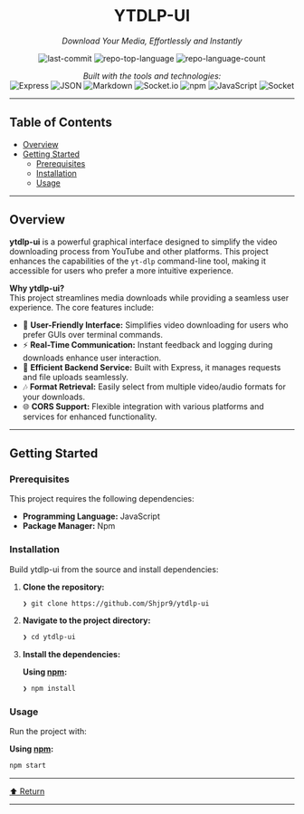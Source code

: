 <div align="center">

# YTDLP-UI  
*Download Your Media, Effortlessly and Instantly*

![last-commit](https://img.shields.io/github/last-commit/Shjpr9/ytdlp-ui?style=flat&logo=git&logoColor=white&color=0080ff)
![repo-top-language](https://img.shields.io/github/languages/top/Shjpr9/ytdlp-ui?style=flat&color=0080ff)
![repo-language-count](https://img.shields.io/github/languages/count/Shjpr9/ytdlp-ui?style=flat&color=0080ff)

*Built with the tools and technologies:*  
![Express](https://img.shields.io/badge/Express-000000.svg?style=flat&logo=Express&logoColor=white)
![JSON](https://img.shields.io/badge/JSON-000000.svg?style=flat&logo=JSON&logoColor=white)
![Markdown](https://img.shields.io/badge/Markdown-000000.svg?style=flat&logo=Markdown&logoColor=white)
![Socket.io](https://img.shields.io/badge/Socket.io-010101.svg?style=flat&logo=socketdotio&logoColor=white)
![npm](https://img.shields.io/badge/npm-CB3837.svg?style=flat&logo=npm&logoColor=white)
![JavaScript](https://img.shields.io/badge/JavaScript-F7DF1E.svg?style=flat&logo=JavaScript&logoColor=black)
![Socket](https://img.shields.io/badge/Socket-C93CD7.svg?style=flat&logo=Socket&logoColor=white)

</div>

---

## Table of Contents

- [Overview](#overview)
- [Getting Started](#getting-started)
  - [Prerequisites](#prerequisites)
  - [Installation](#installation)
  - [Usage](#usage)

---

## Overview

**ytdlp-ui** is a powerful graphical interface designed to simplify the video downloading process from YouTube and other platforms. This project enhances the capabilities of the `yt-dlp` command-line tool, making it accessible for users who prefer a more intuitive experience.

**Why ytdlp-ui?**  
This project streamlines media downloads while providing a seamless user experience. The core features include:

- 🎥 **User-Friendly Interface:** Simplifies video downloading for users who prefer GUIs over terminal commands.
- ⚡ **Real-Time Communication:** Instant feedback and logging during downloads enhance user interaction.
- 🚀 **Efficient Backend Service:** Built with Express, it manages requests and file uploads seamlessly.
- 🎶 **Format Retrieval:** Easily select from multiple video/audio formats for your downloads.
- 🌐 **CORS Support:** Flexible integration with various platforms and services for enhanced functionality.

---

## Getting Started

### Prerequisites

This project requires the following dependencies:

- **Programming Language:** JavaScript
- **Package Manager:** Npm

### Installation

Build ytdlp-ui from the source and install dependencies:

1. **Clone the repository:**

   ```sh
   ❯ git clone https://github.com/Shjpr9/ytdlp-ui
   ```

2. **Navigate to the project directory:**

   ```sh
   ❯ cd ytdlp-ui
   ```

3. **Install the dependencies:**

   **Using [npm](https://www.npmjs.com/):**

   ```sh
   ❯ npm install
   ```

### Usage

Run the project with:

**Using [npm](https://www.npmjs.com/):**

```sh
npm start
```

---

[⬆ Return](#top)

---
